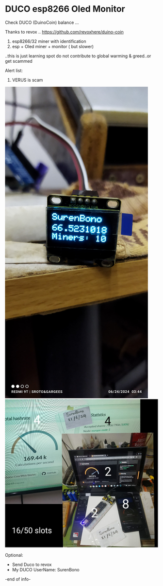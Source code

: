 # DUCO esp8266 Oled Monitor
Check DUCO (DuinoCoin) balance ... 

Thanks to revox .. https://github.com/revoxhere/duino-coin

1. esp8266/32 miner with identification 
2. esp + Oled miner + monitor ( but slower)

..this is just learning spot do not contribute to global warming & greed..or get scammed 

Alert list:
1. VERUS is scam

![Alt text](espOled.jpg)
![Alt text](miners.jpg)


Optional:

- Send Duco to revox
- My DUCO UserName: SurenBono
  
-end of info-

